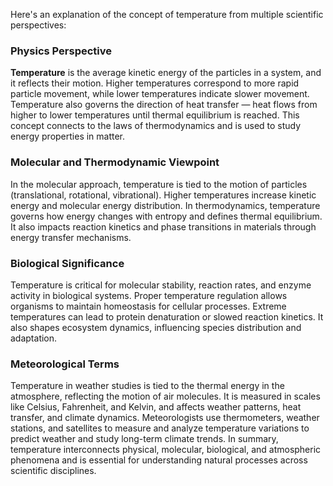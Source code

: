 Here's an explanation of the concept of temperature from multiple scientific perspectives:

### Physics Perspective

**Temperature** is the average kinetic energy of the particles in a system, and it reflects their motion. Higher temperatures correspond to more rapid particle movement, while lower temperatures indicate slower movement. Temperature also governs the direction of heat transfer — heat flows from higher to lower temperatures until thermal equilibrium is reached. This concept connects to the laws of thermodynamics and is used to study energy properties in matter.

### Molecular and Thermodynamic Viewpoint

In the molecular approach, temperature is tied to the motion of particles (translational, rotational, vibrational). Higher temperatures increase kinetic energy and molecular energy distribution. In thermodynamics, temperature governs how energy changes with entropy and defines thermal equilibrium. It also impacts reaction kinetics and phase transitions in materials through energy transfer mechanisms.

### Biological Significance

Temperature is critical for molecular stability, reaction rates, and enzyme activity in biological systems. Proper temperature regulation allows organisms to maintain homeostasis for cellular processes. Extreme temperatures can lead to protein denaturation or slowed reaction kinetics. It also shapes ecosystem dynamics, influencing species distribution and adaptation.

### Meteorological Terms

Temperature in weather studies is tied to the thermal energy in the atmosphere, reflecting the motion of air molecules. It is measured in scales like Celsius, Fahrenheit, and Kelvin, and affects weather patterns, heat transfer, and climate dynamics. Meteorologists use thermometers, weather stations, and satellites to measure and analyze temperature variations to predict weather and study long-term climate trends. In summary, temperature interconnects physical, molecular, biological, and atmospheric phenomena and is essential for understanding natural processes across scientific disciplines.
